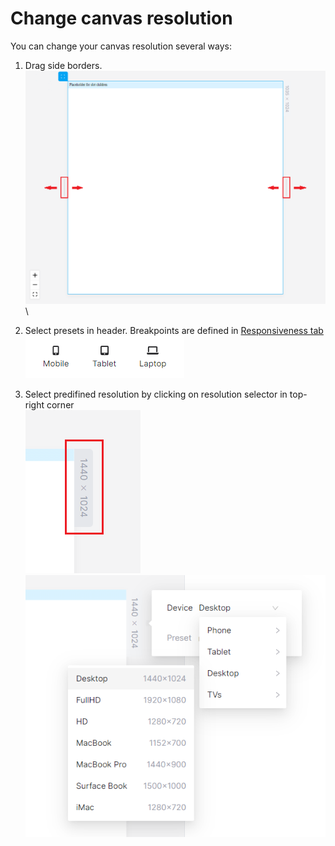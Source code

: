 # Change canvas resolution

You can change your canvas resolution several ways:

1. Drag side borders.\
   <img src="../../.gitbook/assets/image (9) (1).png" alt="" data-size="original">\

2. Select presets in header. Breakpoints are defined in [Responsiveness tab](../../resuponshibu.md)\
   ![](<../../.gitbook/assets/image (2).png>)
3. Select predifined resolution by clicking on resolution selector in top-right corner\
   ![](<../../.gitbook/assets/image (2) (1).png>)\
   <img src="../../.gitbook/assets/image (4) (1) (1).png" alt="" data-size="original">
